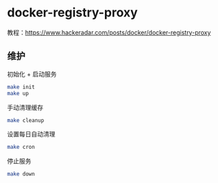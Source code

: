 # docker-registry-proxy


教程：https://www.hackeradar.com/posts/docker/docker-registry-proxy

## 维护

初始化 + 启动服务
```bash
make init
make up
```

手动清理缓存
```bash
make cleanup
```

设置每日自动清理
```bash
make cron
```

停止服务
```bash
make down
```
